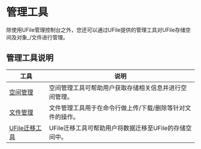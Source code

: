 

# 管理工具

除使用UFile管理控制台之外，您还可以通过UFile提供的管理工具对UFile存储空间及对象_/文件进行管理。

## 管理工具说明
|工具    |说明 |
|--------- |--------------------------------------------------------------------------------------------------------------- |
|[空间管理](ufile/tools/tools/tools_bcket)  |空间管理工具可帮助用户获取存储相关信息并进行空间管理。 |
|[文件管理](ufile/tools/tools/tools_file)  |文件管理工具用于在命令行做上传/下载/删除等针对文件的操作。 |
|[UFile迁移工具](ufile/tools/tools/ufile_import)   |UFile迁移工具可帮助用户将数据迁移至UFile的存储空间中。 |
